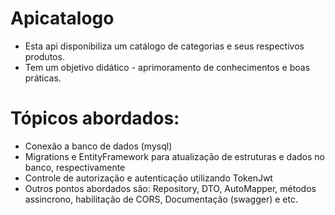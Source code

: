 # Apicatalogo
 - Esta api disponibiliza um catálogo de categorias e seus respectivos produtos.
 - Tem um objetivo didático - aprimoramento de conhecimentos e boas práticas.

# Tópicos abordados:
 - Conexão a banco de dados (mysql)
 - Migrations e EntityFramework para atualização de estruturas e dados no banco, respectivamente
 - Controle de autorização e autenticação utilizando TokenJwt
 - Outros pontos abordados são: Repository, DTO, AutoMapper, métodos assincrono, habilitação de CORS, Documentação (swagger) e etc.
